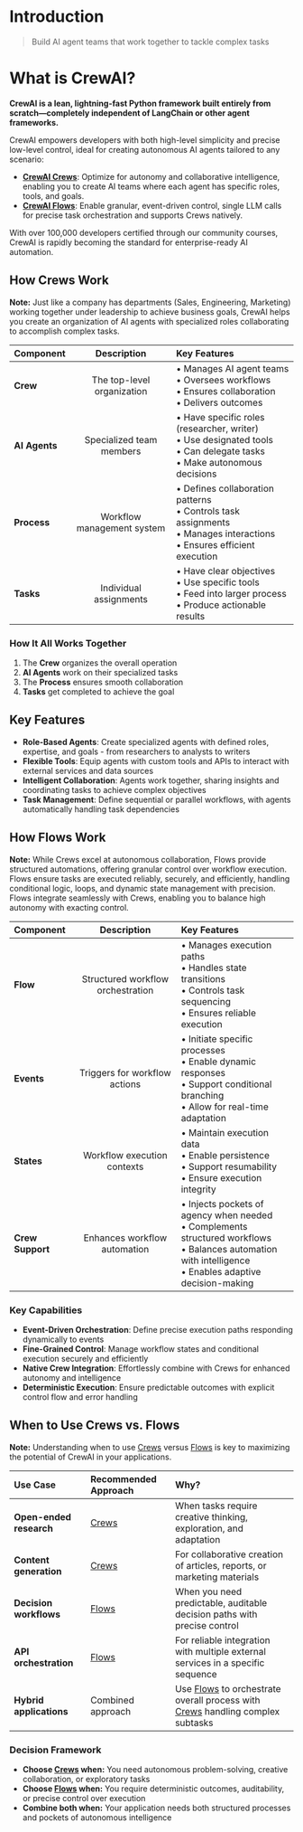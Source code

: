 # Introduction

> Build AI agent teams that work together to tackle complex tasks

# What is CrewAI?

**CrewAI is a lean, lightning-fast Python framework built entirely from scratch—completely independent of LangChain or other agent frameworks.**

CrewAI empowers developers with both high-level simplicity and precise low-level control, ideal for creating autonomous AI agents tailored to any scenario:

* **[CrewAI Crews](/guides/crews/first-crew)**: Optimize for autonomy and collaborative intelligence, enabling you to create AI teams where each agent has specific roles, tools, and goals.
* **[CrewAI Flows](/guides/flows/first-flow)**: Enable granular, event-driven control, single LLM calls for precise task orchestration and supports Crews natively.

With over 100,000 developers certified through our community courses, CrewAI is rapidly becoming the standard for enterprise-ready AI automation.

## How Crews Work

**Note:** Just like a company has departments (Sales, Engineering, Marketing) working together under leadership to achieve business goals, CrewAI helps you create an organization of AI agents with specialized roles collaborating to accomplish complex tasks.

| Component     |         Description        | Key Features                                                                                                                      |
| :------------ | :------------------------: | :-------------------------------------------------------------------------------------------------------------------------------- |
| **Crew**      | The top-level organization | • Manages AI agent teams<br />• Oversees workflows<br />• Ensures collaboration<br />• Delivers outcomes                          |
| **AI Agents** |  Specialized team members  | • Have specific roles (researcher, writer)<br />• Use designated tools<br />• Can delegate tasks<br />• Make autonomous decisions |
| **Process**   | Workflow management system | • Defines collaboration patterns<br />• Controls task assignments<br />• Manages interactions<br />• Ensures efficient execution  |
| **Tasks**     |   Individual assignments   | • Have clear objectives<br />• Use specific tools<br />• Feed into larger process<br />• Produce actionable results               |

### How It All Works Together

1. The **Crew** organizes the overall operation
2. **AI Agents** work on their specialized tasks
3. The **Process** ensures smooth collaboration
4. **Tasks** get completed to achieve the goal

## Key Features

- **Role-Based Agents**: Create specialized agents with defined roles, expertise, and goals - from researchers to analysts to writers
- **Flexible Tools**: Equip agents with custom tools and APIs to interact with external services and data sources
- **Intelligent Collaboration**: Agents work together, sharing insights and coordinating tasks to achieve complex objectives
- **Task Management**: Define sequential or parallel workflows, with agents automatically handling task dependencies

## How Flows Work

**Note:** While Crews excel at autonomous collaboration, Flows provide structured automations, offering granular control over workflow execution. Flows ensure tasks are executed reliably, securely, and efficiently, handling conditional logic, loops, and dynamic state management with precision. Flows integrate seamlessly with Crews, enabling you to balance high autonomy with exacting control.

| Component        |            Description            | Key Features                                                                                                                                                         |
| :--------------- | :-------------------------------: | :------------------------------------------------------------------------------------------------------------------------------------------------------------------- |
| **Flow**         | Structured workflow orchestration | • Manages execution paths<br />• Handles state transitions<br />• Controls task sequencing<br />• Ensures reliable execution                                         |
| **Events**       |   Triggers for workflow actions   | • Initiate specific processes<br />• Enable dynamic responses<br />• Support conditional branching<br />• Allow for real-time adaptation                             |
| **States**       |    Workflow execution contexts    | • Maintain execution data<br />• Enable persistence<br />• Support resumability<br />• Ensure execution integrity                                                    |
| **Crew Support** |    Enhances workflow automation   | • Injects pockets of agency when needed<br />• Complements structured workflows<br />• Balances automation with intelligence<br />• Enables adaptive decision-making |

### Key Capabilities

- **Event-Driven Orchestration**: Define precise execution paths responding dynamically to events
- **Fine-Grained Control**: Manage workflow states and conditional execution securely and efficiently
- **Native Crew Integration**: Effortlessly combine with Crews for enhanced autonomy and intelligence
- **Deterministic Execution**: Ensure predictable outcomes with explicit control flow and error handling

## When to Use Crews vs. Flows

**Note:** Understanding when to use [Crews](/guides/crews/first-crew) versus [Flows](/guides/flows/first-flow) is key to maximizing the potential of CrewAI in your applications.

| Use Case                | Recommended Approach              | Why?                                                                                                                                  |
| :---------------------- | :-------------------------------- | :------------------------------------------------------------------------------------------------------------------------------------ |
| **Open-ended research** | [Crews](/guides/crews/first-crew) | When tasks require creative thinking, exploration, and adaptation                                                                     |
| **Content generation**  | [Crews](/guides/crews/first-crew) | For collaborative creation of articles, reports, or marketing materials                                                               |
| **Decision workflows**  | [Flows](/guides/flows/first-flow) | When you need predictable, auditable decision paths with precise control                                                              |
| **API orchestration**   | [Flows](/guides/flows/first-flow) | For reliable integration with multiple external services in a specific sequence                                                       |
| **Hybrid applications** | Combined approach                 | Use [Flows](/guides/flows/first-flow) to orchestrate overall process with [Crews](/guides/crews/first-crew) handling complex subtasks |

### Decision Framework

* **Choose [Crews](/guides/crews/first-crew) when:** You need autonomous problem-solving, creative collaboration, or exploratory tasks
* **Choose [Flows](/guides/flows/first-flow) when:** You require deterministic outcomes, auditability, or precise control over execution
* **Combine both when:** Your application needs both structured processes and pockets of autonomous intelligence
